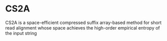 # CS2A
CS2A is a space-efficient compressed suffix array-based method for short read alignment whose space achieves the high-order empirical entropy of the input string
